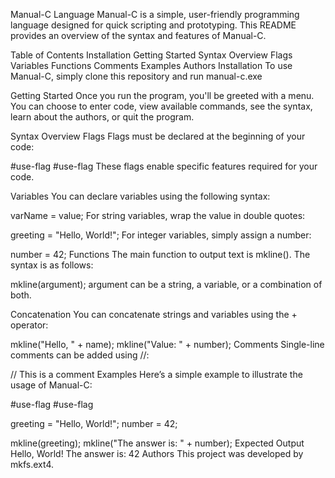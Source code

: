 Manual-C Language
Manual-C is a simple, user-friendly programming language designed for quick scripting and prototyping. This README provides an overview of the syntax and features of Manual-C.

Table of Contents
Installation
Getting Started
Syntax Overview
Flags
Variables
Functions
Comments
Examples
Authors
Installation
To use Manual-C, simply clone this repository and run manual-c.exe

Getting Started
Once you run the program, you'll be greeted with a menu. You can choose to enter code, view available commands, see the syntax, learn about the authors, or quit the program.

Syntax Overview
Flags
Flags must be declared at the beginning of your code:

#use-flag <mk>
#use-flag <string>
These flags enable specific features required for your code.

Variables
You can declare variables using the following syntax:

varName = value;
For string variables, wrap the value in double quotes:

greeting = "Hello, World!";
For integer variables, simply assign a number:

number = 42;
Functions
The main function to output text is mkline(). The syntax is as follows:

mkline(argument);
argument can be a string, a variable, or a combination of both.

Concatenation
You can concatenate strings and variables using the + operator:

mkline("Hello, " + name);
mkline("Value: " + number);
Comments
Single-line comments can be added using //:

// This is a comment
Examples
Here’s a simple example to illustrate the usage of Manual-C:


#use-flag <mk>
#use-flag <string>

greeting = "Hello, World!";
number = 42;

mkline(greeting);
mkline("The answer is: " + number);
Expected Output
Hello, World!
The answer is: 42
Authors
This project was developed by mkfs.ext4.
